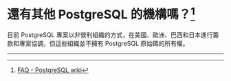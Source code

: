 # 還有其他 PostgreSQL 的機構嗎？[^1]

目前 PostgreSQL 專案以非營利組織的方式，在美國、歐洲、巴西和日本進行籌款和專案協調，但這些組織並不擁有 PostgreSQL 原始碼的所有權。

---



[^1]:  [FAQ - PostgreSQL wiki](https://wiki.postgresql.org/wiki/FAQ#What_about_the_various_PostgreSQL_foundations.3F)

